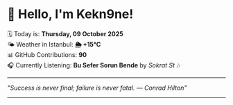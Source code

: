 # 👋 Hello, I'm Kekn9ne!

🗓️ Today is: **Thursday, 09 October 2025**  
🌤️ Weather in Istanbul: **🌦   +15°C**  
📊 GitHub Contributions: **90**  
🎧 Currently Listening: **Bu Sefer Sorun Bende** by *Sokrat St* 🎶

---

_"Success is never final; failure is never fatal. — *Conrad Hilton*"_

---
